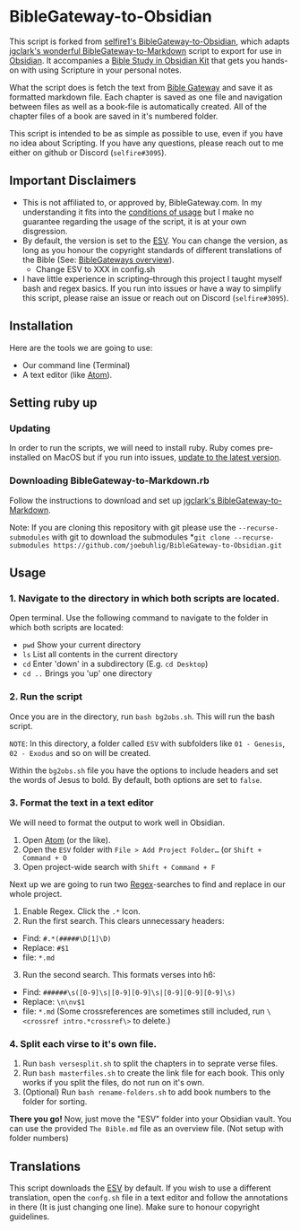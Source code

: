 # BibleGateway-to-Obsidian
This script is forked from [selfire1's BibleGateway-to-Obsidian](https://github.com/selfire1/BibleGateway-to-Obsidian), which adapts [jgclark's wonderful BibleGateway-to-Markdown](https://github.com/jgclark/BibleGateway-to-Markdown) script to export for use in [Obsidian](https://obsidian.md/). It accompanies a [Bible Study in Obsidian Kit](https://forum.obsidian.md/t/bible-study-in-obsidian-kit-including-the-bible-in-markdown/12503?u=selfire) that gets you hands-on with using Scripture in your personal notes.

What the script does is fetch the text from [Bible Gateway](https://www.biblegateway.com/) and save it as formatted markdown file. Each chapter is saved as one file and navigation between files as well as a book-file is automatically created. All of the chapter files of a book are saved in it's numbered folder.

This script is intended to be as simple as possible to use, even if you have no idea about Scripting. If you have any questions, please reach out to me either on github or Discord (`selfire#3095`).

## Important Disclaimers
* This is not affiliated to, or approved by, BibleGateway.com. In my understanding it fits into the [conditions of usage](https://support.biblegateway.com/hc/en-us/articles/360001398808-How-do-I-get-permission-to-use-or-reprint-Bible-content-from-Bible-Gateway-?) but I make no guarantee regarding the usage of the script, it is at your own disgression.
* By default, the version is set to the [ESV](hhttps://www.esv.org). You can change the version, as long as you honour the copyright standards of different translations of the Bible (See: [BibleGateways overview](https://www.biblegateway.com/versions/)).
    * Change ESV to XXX in config.sh 
* I have little experience in scripting–through this project I taught myself bash and regex basics. If you run into issues or have a way to simplify this script, please raise an issue or reach out on Discord (`selfire#3095`).

## Installation
Here are the tools we are going to use:
* Our command line (Terminal)
* A text editor (like [Atom](https://atom.io/)).

## Setting ruby up

### Updating
In order to run the scripts, we will need to install ruby. Ruby comes pre-installed on MacOS but if you run into issues, [update to the latest version](https://stackify.com/install-ruby-on-your-mac-everything-you-need-to-get-going/).

### Downloading BibleGateway-to-Markdown.rb
Follow the instructions to download and set up [jgclark's BibleGateway-to-Markdown](https://github.com/jgclark/BibleGateway-to-Markdown).

Note: If you are cloning this repository with git please use the `--recurse-submodules` with git to download the submodules
*`git clone --recurse-submodules https://github.com/joebuhlig/BibleGateway-to-Obsidian.git`

## Usage

### 1. Navigate to the directory in which both scripts are located.
Open terminal. Use the following command to navigate to the folder in which both scripts are located:
* `pwd` Show your current directory
* `ls` List all contents in the current directory
* `cd` Enter 'down' in a subdirectory (E.g. `cd Desktop`)
* `cd ..` Brings you 'up' one directory

### 2. Run the script
Once you are in the directory, run `bash bg2obs.sh`. This will run the bash script.

`NOTE`: In this directory, a folder called `ESV` with subfolders like `01 - Genesis`, `02 - Exodus` and so on will be created.

Within the `bg2obs.sh` file you have the options to include headers and set the words of Jesus to bold. By default, both options are set to `false`.

### 3. Format the text in a text editor
We will need to format the output to work well in Obsidian.
1. Open [Atom](https://atom.io/) (or the like).
2. Open the `ESV` folder with `File > Add Project Folder…` (or `Shift + Command + O`
3. Open project-wide search with `Shift + Command + F`

Next up we are going to run two [Regex](https://en.wikipedia.org/wiki/Regular_expression)-searches to find and replace in our whole project.
1. Enable Regex. Click the `.*` Icon.
2. Run the first search. This clears unnecessary headers:
* Find: `#.*(#####\D[1]\D)`
* Replace: `#$1`
* file: `*.md`
3. Run the second search. This formats verses into h6:
* Find: `######\s([0-9]\s|[0-9][0-9]\s|[0-9][0-9][0-9]\s)`
* Replace: `\n\nv$1`
* file: `*.md`
(Some crossreferences are sometimes still included, run `\<crossref intro.*crossref\>` to delete.)

### 4. Split each virse to it's own file.

1. Run `bash versesplit.sh` to split the chapters in to seprate verse files.
2. Run `bash masterfiles.sh` to create the link file for each book. This only works if you split the files, do not run on it's own.
3. (Optional) Run `bash rename-folders.sh` to add book numbers to the folder for sorting.

**There you go!** Now, just move the "ESV" folder into your Obsidian vault. You can use the provided `The Bible.md` file as an overview file. (Not setup with folder numbers)

## Translations
This script downloads the [ESV](hhttps://www.esv.org) by default. If you wish to use a different translation, open the `confg.sh` file in a text editor and follow the annotations in there (It is just changing one line). Make sure to honour copyright guidelines.
